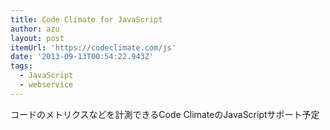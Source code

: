 ```yaml
---
title: Code Climate for JavaScript
author: azu
layout: post
itemUrl: 'https://codeclimate.com/js'
date: '2013-09-13T00:54:22.943Z'
tags:
  - JavaScript
  - webservice
---
```

コードのメトリクスなどを計測できるCode ClimateのJavaScriptサポート予定
